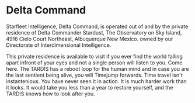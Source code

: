 # Delta Command

Starfleet Intelligence, Delta Command, is operated out of and by the private residence of
Delta Commander Stardust, The Observatory on Sky Island, 4916 Cielo Court Northeast, Albuquerque New Mexico. 
owned by our Directorate of Interdimensional Intelligence.

This private residence is available to visit if you ever find the world falling apart
infront of your eyes and not a single person will listen to you. Come here. The TARDIS
has a reboot loop for the human mind and in case you are the last sentient being alive,
you will Timejump forwards. Time travel isn't instantenious. You have never seen it in
action. It is much harder work than it looks. It would take you less than a year to
restore yourself, and the TARDIS knows how to look after you.

